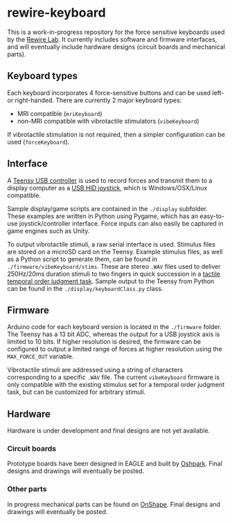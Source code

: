 # rewire-keyboard

This is a work-in-progress repository for the force sensitive keyboards used by the [Rewire Lab](http://rewire.me.utexas.edu/). It currently includes software and firmware interfaces, and will eventually include hardware designs (circuit boards and mechanical parts).

## Keyboard types

Each keyboard incorporates 4 force-sensitive buttons and can be used left- or right-handed. There are currently 2 major keyboard types:

- MRI compatible (`mriKeyboard`)
- non-MRI compatible with vibrotactile stimulators (`vibeKeyboard`)

If vibrotactile stimulation is not required, then a simpler configuration can be used (`forceKeyboard`).

## Interface

A [Teensy USB controller](https://www.pjrc.com/teensy/) is used to record forces and transmit them to a display computer as a [USB HID joystick](https://www.pjrc.com/teensy/td_joystick.html), which is Windows/OSX/Linux compatible.

Sample display/game scripts are contained in the `./display` subfolder. These examples are written in Python using Pygame, which has an easy-to-use joystick/controller interface. Force inputs can also easily be captured in game engines such as Unity.

To output vibrotactile stimuli, a raw serial interface is used. Stimulus files are stored on a microSD card on the Teensy. Example stimulus files, as well as a Python script to generate them, can be found in `./firmware/vibeKeyboard/stims`. These are stereo `.WAV` files used to deliver 250Hz/20ms duration stimuli to two fingers in quick succession in a [tactile temporal order judgment task](http://www.scholarpedia.org/article/Tactile_temporal_order). Sample output to the Teensy from Python can be found in the `./display/keyboardClass.py` class.

## Firmware

Arduino code for each keyboard version is located in the `./firmware` folder. The Teensy has a 13 bit ADC, whereas the output for a USB joystick axis is limited to 10 bits. If higher resolution is desired, the firmware can be configured to output a limited range of forces at higher resolution using the `MAX_FORCE_OUT` variable. 

Vibrotactile stimuli are addressed using a string of characters corresponding to a specific `.WAV` file. The current `vibeKeyboard` firmware is only compatible with the existing stimulus set for a temporal order judgment task, but can be customized for arbitrary stimuli.

## Hardware

Hardware is under development and final designs are not yet available.

### Circuit boards

Prototype boards have been designed in EAGLE and built by [Oshpark](https://oshpark.com/). Final designs and drawings will eventually be posted.

### Other parts

In progress mechanical parts can be found on [OnShape](https://cad.onshape.com/documents/ac102712f8d1c43274e5ca9a/w/98e7a679d8a4a7765bb5abd0/e/b2401a3df767a35630ee1038). Final designs and drawings will eventually be posted.

